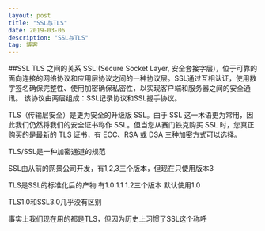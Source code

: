 ```yaml
---
layout: post
title: "SSL与TLS"
date: 2019-03-06
description: "SSL与TLS"
tag: 博客
---
```


##SSL TLS 之间的关系
SSL:(Secure Socket Layer, 安全套接字层)，位于可靠的面向连接的网络协议和应用层协议之间的一种协议层。SSL通过互相认证，使用数字签名确保完整性、使用加密确保私密性，以实现客户端和服务器之间的安全通讯。 该协议由两层组成：SSL记录协议和SSL握手协议。

TLS（传输层安全）是更为安全的升级版 SSL。由于 SSL 这一术语更为常用，因此我们仍然将我们的安全证书称作 SSL。但当您从赛门铁克购买 SSL 时，您真正购买的是最新的 TLS 证书，有 ECC、RSA 或 DSA 三种加密方式可以选择。

TLS/SSL是一种加密通道的规范

SSL由从前的网景公司开发，有1,2,3三个版本，但现在只使用版本3

TLS是SSL的标准化后的产物
有1.0 1.1 1.2三个版本
默认使用1.0

TLS1.0和SSL3.0几乎没有区别

事实上我们现在用的都是TLS，但因为历史上习惯了SSL这个称呼





